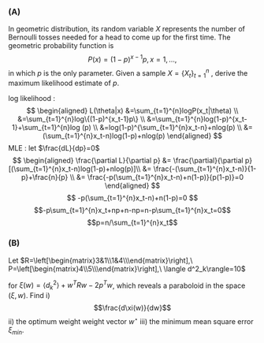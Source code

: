 ### (A)
In geometric distribution, its random variable $X$ represents the number of Bernoulli tosses needed for a head to come up for the first time.
The geometric probability function is
$$P(x)=(1-p)^{x-1}p, x=1,\dots,$$
in which $p$ is the only parameter.
Given a sample $X=\{X_t\}^n_{t=1}$ ,
derive the maximum likelihood estimate of $p$.

log likelihood :
$$
\begin{aligned}
L(\theta|x)
&=\sum_{t=1}^{n}logP(x_t|\theta) \\
&=\sum_{t=1}^{n}log\{(1-p)^{x_t-1}p\} \\
&=\sum_{t=1}^{n}log(1-p)^{x_t-1}+\sum_{t=1}^{n}log (p) \\
&=log(1-p)^{\sum_{t=1}^{n}x_t-n}+nlog(p) \\
&=(\sum_{t=1}^{n}x_t-n)log(1-p)+nlog(p)
\end{aligned}
$$
MLE :
let $\frac{dL}{dp}=0$
$$
\begin{aligned}
\frac{\partial L}{\partial p}
&= \frac{\partial}{\partial p}[(\sum_{t=1}^{n}x_t-n)log(1-p)+nlog(p)]\\
&= \frac{-(\sum_{t=1}^{n}x_t-n)}{1-p}+\frac{n}{p} \\
&= \frac{-p(\sum_{t=1}^{n}x_t-n)+n(1-p)}{p(1-p)}=0
\end{aligned}
$$
$$
-p(\sum_{t=1}^{n}x_t-n)+n(1-p)=0
$$
$$-p\sum_{t=1}^{n}x_t+np+n-np=n-p\sum_{t=1}^{n}x_t=0$$
$$p=n/\sum_{t=1}^{n}x_t$$
### (B)
Let $R=\left[\begin{matrix}3&1\\1&4\\\end{matrix}\right],\ P=\left[\begin{matrix}4\\5\\\end{matrix}\right],\ \langle d^2_k\rangle=10$

for $\xi(w)=\langle d^2_k\rangle+w^TRw-2p^Tw$, which reveals a paraboloid in the space $(\xi, w)$.
Find 
i) $$\frac{d\xi(w)}{dw}$$
ii) the optimum weight weight vector $w^\star$
iii) the minimum mean square error $\xi_{min}$.
